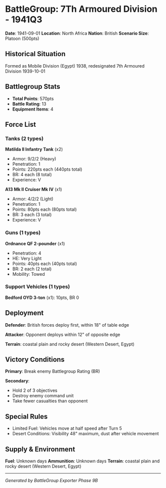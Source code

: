 # BattleGroup: 7Th Armoured Division - 1941Q3

**Date**: 1941-09-01
**Location**: North Africa
**Nation**: British
**Scenario Size**: Platoon (500pts)

## Historical Situation

Formed as Mobile Division (Egypt) 1938, redesignated 7th Armoured Division 1939-10-01

## Battlegroup Stats

- **Total Points**: 570pts
- **Battle Rating**: 13
- **Equipment Items**: 4

## Force List

### Tanks (2 types)

**Matilda II Infantry Tank** (x2)
- Armor: 9/2/2 (Heavy)
- Penetration: 1
- Points: 220pts each (440pts total)
- BR: 4 each (8 total)
- Experience: V

**A13 Mk II Cruiser Mk IV** (x1)
- Armor: 4/2/2 (Light)
- Penetration: 1
- Points: 80pts each (80pts total)
- BR: 3 each (3 total)
- Experience: V

### Guns (1 types)

**Ordnance QF 2-pounder** (x1)
- Penetration: 4
- HE: Very Light
- Points: 40pts each (40pts total)
- BR: 2 each (2 total)
- Mobility: Towed

### Support Vehicles (1 types)

**Bedford OYD 3-ton** (x1): 10pts, BR 0

## Deployment

**Defender**: British forces deploy first, within 18" of table edge

**Attacker**: Opponent deploys within 12" of opposite edge

**Terrain**: coastal plain and rocky desert (Western Desert, Egypt)

## Victory Conditions

**Primary**: Break enemy Battlegroup Rating (BR)

**Secondary**:
- Hold 2 of 3 objectives
- Destroy enemy command unit
- Take fewer casualties than opponent

## Special Rules

- Limited Fuel: Vehicles move at half speed after Turn 5
- Desert Conditions: Visibility 48" maximum, dust after vehicle movement

## Supply & Environment

**Fuel**: Unknown days
**Ammunition**: Unknown days
**Terrain**: coastal plain and rocky desert (Western Desert, Egypt)

---

*Generated by BattleGroup Exporter Phase 9B*
